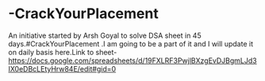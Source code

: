 # -CrackYourPlacement
An initiative started by Arsh Goyal to solve DSA sheet in 45 days.#CrackYourPlacement .I am going to be a part of it and I will update it on daily basis here.Link to sheet-https://docs.google.com/spreadsheets/d/19FXLRF3PwjlBXzgEvDJBgmLJd3IX0eDBcLEtyHrw84E/edit#gid=0
